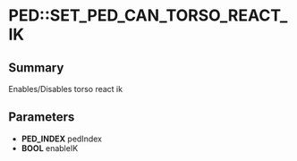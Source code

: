 # PED::SET_PED_CAN_TORSO_REACT_IK

## Summary
Enables/Disables torso react ik

## Parameters
* **PED_INDEX** pedIndex
* **BOOL** enableIK
